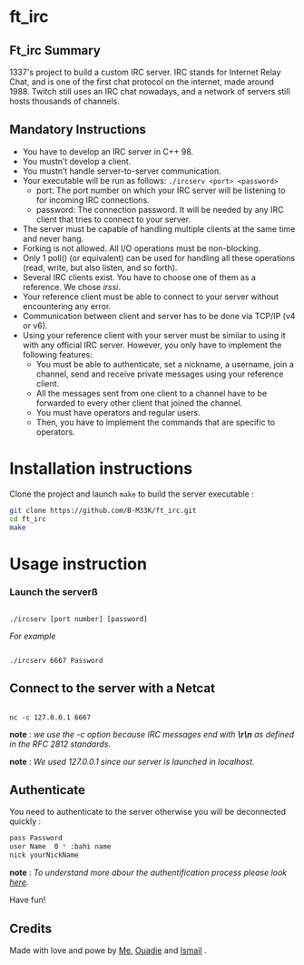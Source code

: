 # ft_irc

## Ft_irc Summary
1337's project to build a custom IRC server. IRC stands for Internet Relay Chat, and is one of the first chat protocol on the internet, made around 1988. Twitch still uses an IRC chat nowadays, and a network of servers still hosts thousands of channels.

## Mandatory Instructions
- You have to develop an IRC server in C++ 98.
- You mustn’t develop a client.
- You mustn’t handle server-to-server communication.
- Your executable will be run as follows:
```./ircserv <port> <password>```
	- port: The port number on which your IRC server will be listening to for incoming
IRC connections.
	- password: The connection password. It will be needed by any IRC client that tries
to connect to your server.
- The server must be capable of handling multiple clients at the same time and never
hang.
- Forking is not allowed. All I/O operations must be non-blocking.
- Only 1 poll() (or equivalent) can be used for handling all these operations (read,
write, but also listen, and so forth).
- Several IRC clients exist. You have to choose one of them as a reference. We chose *irssi*.
- Your reference client must be able to connect to your server without encountering
any error.
- Communication between client and server has to be done via TCP/IP (v4 or v6).
- Using your reference client with your server must be similar to using it with any
official IRC server. However, you only have to implement the following features:
	- You must be able to authenticate, set a nickname, a username, join a channel,
send and receive private messages using your reference client.
	- All the messages sent from one client to a channel have to be forwarded to
every other client that joined the channel.
	- You must have operators and regular users.
	- Then, you have to implement the commands that are specific to operators.

# Installation instructions

Clone the project and launch `make` to build the server executable : 

```sh
git clone https://github.com/B-M33K/ft_irc.git
cd ft_irc
make
```

# Usage instruction

### Launch the serverß
```

./ircserv [port number] [password]

```

*For example*
```

./ircserv 6667 Password

```
## Connect to the server with a Netcat
```

nc -c 127.0.0.1 6667

```
**note** : *we use the -c option because IRC messages end with **\r\n** as defined in the RFC 2812 standards.*

**note** : *We used 127.0.0.1 since our server is launched in localhost.*

## Authenticate

You need to authenticate to the server otherwise you will be deconnected quickly :

```bash
pass Password
user Name  0 * :bahi name
nick yourNickName
```

**note** : *To understand more abour the authentification process please look [here](https://www.rfc-editor.org/rfc/rfc2812#section-3.1.1).*

Have fun!

## Credits
Made with love and powe by [Me](https://github.com/otmane222), [Ouadie](https://github.com/B-M33K) and [Ismail](https://github.com/ISMAILBOUADDI) .
